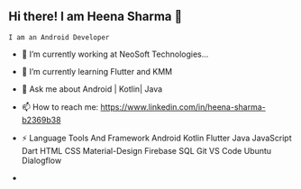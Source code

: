 ## Hi there! I am Heena Sharma 👋

    I am an Android Developer

- 🔭 I’m currently working at NeoSoft Technologies...
- 🌱 I’m currently learning Flutter and KMM
- 💬 Ask me about Android | Kotlin| Java 
- 📫 How to reach me: https://www.linkedin.com/in/heena-sharma-b2369b38

- ⚡ Language Tools And Framework
     Android Kotlin Flutter Java JavaScript Dart HTML CSS Material-Design Firebase SQL Git VS Code Ubuntu Dialogflow
-
